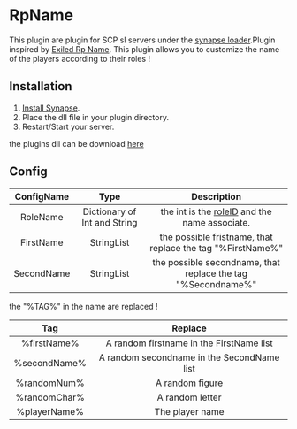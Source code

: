 # RpName
This plugin are plugin for SCP sl servers under the [synapse loader](https://github.com/SynapseSL/Synapse).Plugin inspired by [Exiled Rp Name](https://github.com/babyboucher/RPNames/releases/tag/v1.6.0.0.1). This plugin allows you to customize the name of the players according to their roles !


## Installation
1. [Install Synapse](https://github.com/SynapseSL/Synapse/wiki#hosting-guides).
2. Place the dll file in your plugin directory.
3. Restart/Start your server.

the plugins dll can be download [here](https://github.com/VT-DevGiT/RpName/releases) 

## Config

| ConfigName | Type | Description |
| :-------------: | :---------: | :------: |
| RoleName | Dictionary of Int and String | the int is the [roleID](https://docs.synapsesl.xyz/resources#roles) and the name associate. |
| FirstName | StringList | the possible fristname, that replace the tag "%FirstName%" |
| SecondName | StringList | the possible secondname, that replace the tag "%Secondname%" |

the "%TAG%" in the name are replaced !

| Tag | Replace |
| :-------------: | :---------: |
| %firstName% | A random firstname in the FirstName list | 
| %secondName% | A random secondname in the SecondName list  |
| %randomNum% | A random figure |
| %randomChar% | A random letter |
| %playerName% | The player name |
